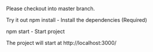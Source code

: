 Please checkout into master branch.

Try it out
npm install - Install the dependencies (Required)

npm start - Start project

The project will start at http://localhost:3000/
